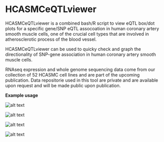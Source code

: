 # HCASMCeQTLviewer

HCASMCeQTLviewer is a combined bash/R script to view eQTL box/dot plots for a specific gene/SNP eQTL assocoation in human coronary artery smooth muscle cells, one of the crucial cell types that are involved in atherosclerotic process of the blood vessel.

HCASMCeQTLviewer can be used to quicky check and graph the directionality of SNP-gene association in human coronary artery smooth muscle cells.

RNAseq expression and whole genome sequencing data come from our collection of 52 HCASMC cell lines and are part of the upcoming publication. Data repositorie used in this tool are private and are available upon request and will be made public upon publication.


**Example usage**

![alt text](https://github.com/milospjanic/HCASMCeQTLviewer/blob/master/rs12190287.png)

![alt text]()

![alt text]()

![alt text]()
